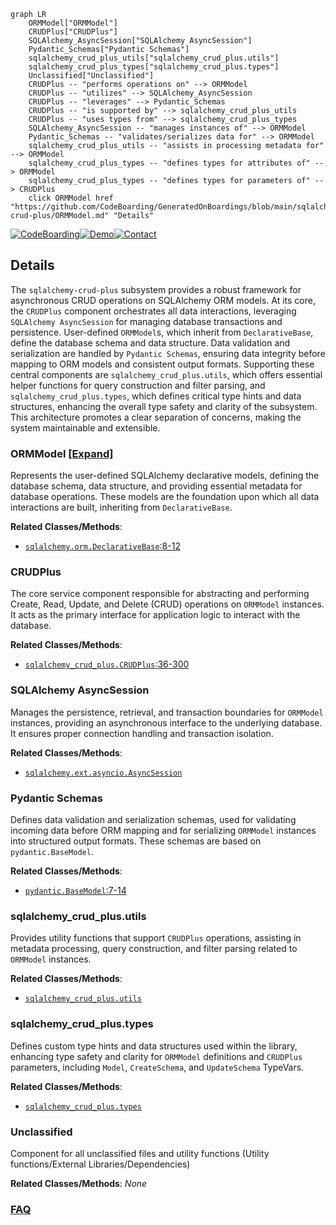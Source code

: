 ```mermaid
graph LR
    ORMModel["ORMModel"]
    CRUDPlus["CRUDPlus"]
    SQLAlchemy_AsyncSession["SQLAlchemy AsyncSession"]
    Pydantic_Schemas["Pydantic Schemas"]
    sqlalchemy_crud_plus_utils["sqlalchemy_crud_plus.utils"]
    sqlalchemy_crud_plus_types["sqlalchemy_crud_plus.types"]
    Unclassified["Unclassified"]
    CRUDPlus -- "performs operations on" --> ORMModel
    CRUDPlus -- "utilizes" --> SQLAlchemy_AsyncSession
    CRUDPlus -- "leverages" --> Pydantic_Schemas
    CRUDPlus -- "is supported by" --> sqlalchemy_crud_plus_utils
    CRUDPlus -- "uses types from" --> sqlalchemy_crud_plus_types
    SQLAlchemy_AsyncSession -- "manages instances of" --> ORMModel
    Pydantic_Schemas -- "validates/serializes data for" --> ORMModel
    sqlalchemy_crud_plus_utils -- "assists in processing metadata for" --> ORMModel
    sqlalchemy_crud_plus_types -- "defines types for attributes of" --> ORMModel
    sqlalchemy_crud_plus_types -- "defines types for parameters of" --> CRUDPlus
    click ORMModel href "https://github.com/CodeBoarding/GeneratedOnBoardings/blob/main/sqlalchemy-crud-plus/ORMModel.md" "Details"
```

[![CodeBoarding](https://img.shields.io/badge/Generated%20by-CodeBoarding-9cf?style=flat-square)](https://github.com/CodeBoarding/CodeBoarding)[![Demo](https://img.shields.io/badge/Try%20our-Demo-blue?style=flat-square)](https://www.codeboarding.org/diagrams)[![Contact](https://img.shields.io/badge/Contact%20us%20-%20contact@codeboarding.org-lightgrey?style=flat-square)](mailto:contact@codeboarding.org)

## Details

The `sqlalchemy-crud-plus` subsystem provides a robust framework for asynchronous CRUD operations on SQLAlchemy ORM models. At its core, the `CRUDPlus` component orchestrates all data interactions, leveraging `SQLAlchemy AsyncSession` for managing database transactions and persistence. User-defined `ORMModel`s, which inherit from `DeclarativeBase`, define the database schema and data structure. Data validation and serialization are handled by `Pydantic Schemas`, ensuring data integrity before mapping to ORM models and consistent output formats. Supporting these central components are `sqlalchemy_crud_plus.utils`, which offers essential helper functions for query construction and filter parsing, and `sqlalchemy_crud_plus.types`, which defines critical type hints and data structures, enhancing the overall type safety and clarity of the subsystem. This architecture promotes a clear separation of concerns, making the system maintainable and extensible.

### ORMModel [[Expand]](./ORMModel.md)
Represents the user-defined SQLAlchemy declarative models, defining the database schema, data structure, and providing essential metadata for database operations. These models are the foundation upon which all data interactions are built, inheriting from `DeclarativeBase`.


**Related Classes/Methods**:

- <a href="https://github.com/fastapi-practices/sqlalchemy-crud-plus/blob/mastersqlalchemy_crud_plus/types.py#L8-L12" target="_blank" rel="noopener noreferrer">`sqlalchemy.orm.DeclarativeBase`:8-12</a>


### CRUDPlus
The core service component responsible for abstracting and performing Create, Read, Update, and Delete (CRUD) operations on `ORMModel` instances. It acts as the primary interface for application logic to interact with the database.


**Related Classes/Methods**:

- <a href="https://github.com/fastapi-practices/sqlalchemy-crud-plus/blob/mastersqlalchemy_crud_plus/crud.py#L36-L300" target="_blank" rel="noopener noreferrer">`sqlalchemy_crud_plus.CRUDPlus`:36-300</a>


### SQLAlchemy AsyncSession
Manages the persistence, retrieval, and transaction boundaries for `ORMModel` instances, providing an asynchronous interface to the underlying database. It ensures proper connection handling and transaction isolation.


**Related Classes/Methods**:

- <a href="https://github.com/fastapi-practices/sqlalchemy-crud-plus/blob/mastersqlalchemy_crud_plus/crud.py" target="_blank" rel="noopener noreferrer">`sqlalchemy.ext.asyncio.AsyncSession`</a>


### Pydantic Schemas
Defines data validation and serialization schemas, used for validating incoming data before ORM mapping and for serializing `ORMModel` instances into structured output formats. These schemas are based on `pydantic.BaseModel`.


**Related Classes/Methods**:

- <a href="https://github.com/fastapi-practices/sqlalchemy-crud-plus/blob/mastersqlalchemy_crud_plus/types.py#L7-L14" target="_blank" rel="noopener noreferrer">`pydantic.BaseModel`:7-14</a>


### sqlalchemy_crud_plus.utils
Provides utility functions that support `CRUDPlus` operations, assisting in metadata processing, query construction, and filter parsing related to `ORMModel` instances.


**Related Classes/Methods**:

- <a href="https://github.com/fastapi-practices/sqlalchemy-crud-plus/blob/mastersqlalchemy_crud_plus/utils.py" target="_blank" rel="noopener noreferrer">`sqlalchemy_crud_plus.utils`</a>


### sqlalchemy_crud_plus.types
Defines custom type hints and data structures used within the library, enhancing type safety and clarity for `ORMModel` definitions and `CRUDPlus` parameters, including `Model`, `CreateSchema`, and `UpdateSchema` TypeVars.


**Related Classes/Methods**:

- <a href="https://github.com/fastapi-practices/sqlalchemy-crud-plus/blob/mastersqlalchemy_crud_plus/types.py" target="_blank" rel="noopener noreferrer">`sqlalchemy_crud_plus.types`</a>


### Unclassified
Component for all unclassified files and utility functions (Utility functions/External Libraries/Dependencies)


**Related Classes/Methods**: _None_



### [FAQ](https://github.com/CodeBoarding/GeneratedOnBoardings/tree/main?tab=readme-ov-file#faq)